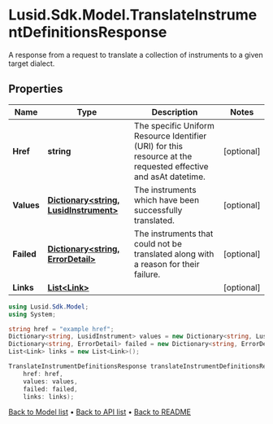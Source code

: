 # Lusid.Sdk.Model.TranslateInstrumentDefinitionsResponse
A response from a request to translate a collection of instruments to a given target dialect.

## Properties

Name | Type | Description | Notes
------------ | ------------- | ------------- | -------------
**Href** | **string** | The specific Uniform Resource Identifier (URI) for this resource at the requested effective and asAt datetime. | [optional] 
**Values** | [**Dictionary&lt;string, LusidInstrument&gt;**](LusidInstrument.md) | The instruments which have been successfully translated. | [optional] 
**Failed** | [**Dictionary&lt;string, ErrorDetail&gt;**](ErrorDetail.md) | The instruments that could not be translated along with a reason for their failure. | [optional] 
**Links** | [**List&lt;Link&gt;**](Link.md) |  | [optional] 

```csharp
using Lusid.Sdk.Model;
using System;

string href = "example href";
Dictionary<string, LusidInstrument> values = new Dictionary<string, LusidInstrument>();
Dictionary<string, ErrorDetail> failed = new Dictionary<string, ErrorDetail>();
List<Link> links = new List<Link>();

TranslateInstrumentDefinitionsResponse translateInstrumentDefinitionsResponseInstance = new TranslateInstrumentDefinitionsResponse(
    href: href,
    values: values,
    failed: failed,
    links: links);
```

[Back to Model list](../README.md#documentation-for-models) &#8226; [Back to API list](../README.md#documentation-for-api-endpoints) &#8226; [Back to README](../README.md)
